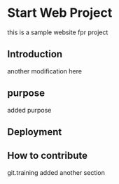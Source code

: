 # Start Web Project
 this is a sample website fpr project
## Introduction
 another modification here
## purpose
 added purpose
## Deployment

## How to contribute 

git.training added another section

